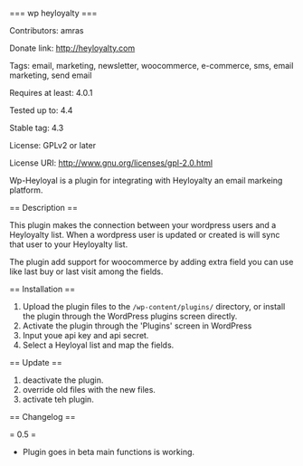 === wp heyloyalty ===

Contributors: amras

Donate link: http://heyloyalty.com

Tags: email, marketing, newsletter, woocommerce, e-commerce, sms, email marketing, send email

Requires at least: 4.0.1

Tested up to: 4.4

Stable tag: 4.3

License: GPLv2 or later

License URI: http://www.gnu.org/licenses/gpl-2.0.html


Wp-Heyloyal is a plugin for integrating with Heyloyalty an email markeing platform.

== Description ==

This plugin makes the connection between your wordpress users and a Heyloyalty list.
When a wordpress user is updated or created is will sync that user to your Heyloyalty list.

The plugin add support for woocommerce by adding extra field you can use like last buy or last visit among the fields.


== Installation ==

1. Upload the plugin files to the `/wp-content/plugins/` directory, or install the plugin through the WordPress plugins screen directly.
2. Activate the plugin through the 'Plugins' screen in WordPress
3. Input youe api key and api secret.
4. Select a Heyloyal list and map the fields.

== Update ==

1. deactivate the plugin.
2. override old files with the new files.
3. activate teh plugin.


== Changelog ==

= 0.5 =
* Plugin goes in beta main functions is working.



